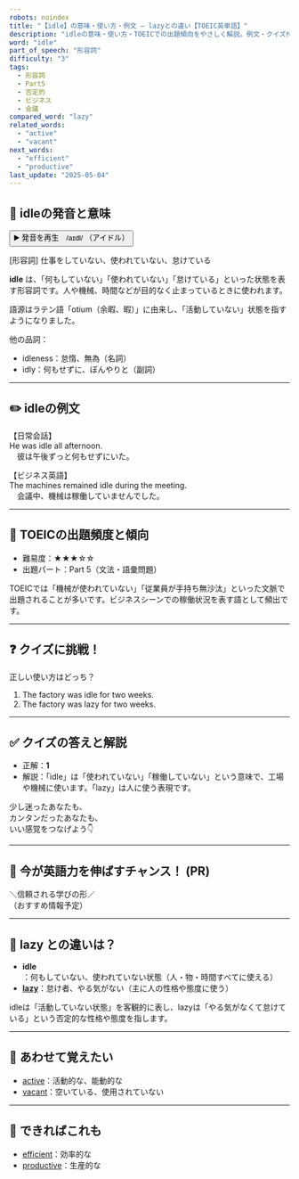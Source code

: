 ```yaml
---
robots: noindex
title: "【idle】の意味・使い方・例文 ― lazyとの違い【TOEIC英単語】"
description: "idleの意味・使い方・TOEICでの出題傾向をやさしく解説。例文・クイズ付きでlazyとの違いもわかりやすく学べます。"
word: "idle"
part_of_speech: "形容詞"
difficulty: "3"
tags:
  - 形容詞
  - Part5
  - 否定的
  - ビジネス
  - 会議
compared_word: "lazy"
related_words:
  - "active"
  - "vacant"
next_words:
  - "efficient"
  - "productive"
last_update: "2025-05-04"
---
```


## 🔰 idleの発音と意味

<button class="play-audio" onclick="playTTS('idle')">
  <span class="play-audio-main">
    ▶️ 発音を再生　/aɪdl/
  </span>
  <span class="play-audio-sub">
    （アイドル）
  </span>
</button>

[形容詞] 仕事をしていない、使われていない、怠けている

**idle** は、「何もしていない」「使われていない」「怠けている」といった状態を表す形容詞です。人や機械、時間などが目的なく止まっているときに使われます。

語源はラテン語「otium（余暇、暇）」に由来し、「活動していない」状態を指すようになりました。

他の品詞：  
- idleness：怠惰、無為（名詞）
- idly：何もせずに、ぼんやりと（副詞）

---

## ✏️ idleの例文

【日常会話】  
He was idle all afternoon.  
　彼は午後ずっと何もせずにいた。

【ビジネス英語】  
The machines remained idle during the meeting.  
　会議中、機械は稼働していませんでした。

---

## 🎯 TOEICの出題頻度と傾向

- 難易度：★★★☆☆
- 出題パート：Part 5（文法・語彙問題）

TOEICでは「機械が使われていない」「従業員が手持ち無沙汰」といった文脈で出題されることが多いです。ビジネスシーンでの稼働状況を表す語として頻出です。

---

## ❓ クイズに挑戦！

正しい使い方はどっち？

1. The factory was idle for two weeks.  
2. The factory was lazy for two weeks.

---

## ✅ クイズの答えと解説

- 正解：**1**
- 解説：「idle」は「使われていない」「稼働していない」という意味で、工場や機械に使います。「lazy」は人に使う表現です。

少し迷ったあなたも、  
カンタンだったあなたも、  
いい感覚をつなげよう👇️

---

## 🚀 今が英語力を伸ばすチャンス！ (PR)

<div class="info-center">
＼信頼される学びの形／<br>  
（おすすめ情報予定）
</div>

---

## 🤔  lazy との違いは？

- **idle**：何もしていない、使われていない状態（人・物・時間すべてに使える）
- **[lazy](/word/lazy/)**：怠け者、やる気がない（主に人の性格や態度に使う）

idleは「活動していない状態」を客観的に表し、lazyは「やる気がなくて怠けている」という否定的な性格や態度を指します。

---

## 🧩 あわせて覚えたい

- [active](/word/active/)：活動的な、能動的な
- [vacant](/word/vacant/)：空いている、使用されていない

---

## 📖 できればこれも

- [efficient](/word/efficient/)：効率的な
- [productive](/word/productive/)：生産的な

<!-- cvid: aid21_bid44 -->
